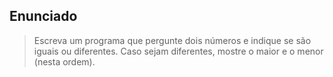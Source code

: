 ## Enunciado

> Escreva um programa que pergunte dois números e indique se são iguais ou diferentes. Caso sejam diferentes, mostre o maior e o menor (nesta ordem).